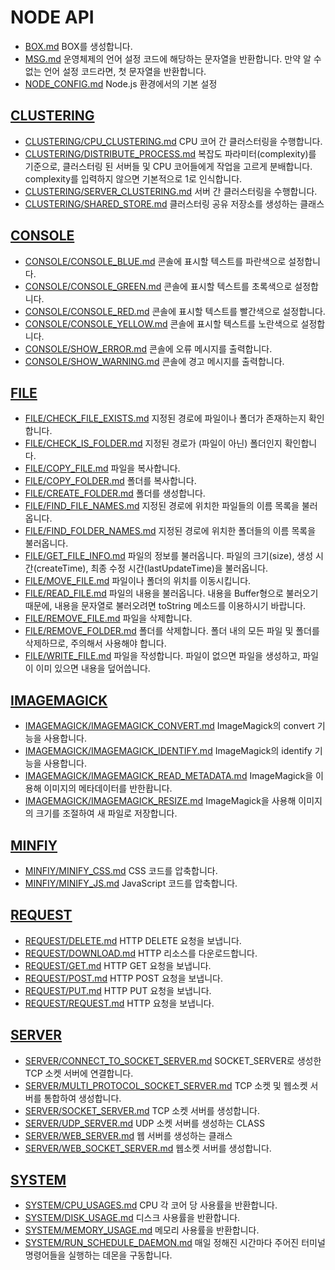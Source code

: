 # NODE API
* [BOX.md](BOX.md) BOX를 생성합니다.
* [MSG.md](MSG.md) 운영체제의 언어 설정 코드에 해당하는 문자열을 반환합니다.  만약 알 수 없는 언어 설정 코드라면, 첫 문자열을 반환합니다.
* [NODE_CONFIG.md](NODE_CONFIG.md) Node.js 환경에서의 기본 설정

## [CLUSTERING](CLUSTERING/README.md)
* [CLUSTERING/CPU_CLUSTERING.md](CLUSTERING/CPU_CLUSTERING.md) CPU 코어 간 클러스터링을 수행합니다.
* [CLUSTERING/DISTRIBUTE_PROCESS.md](CLUSTERING/DISTRIBUTE_PROCESS.md) 복잡도 파라미터(complexity)를 기준으로, 클러스터링 된 서버들 및 CPU 코어들에게 작업을 고르게 분배합니다.  complexity를 입력하지 않으면 기본적으로 1로 인식합니다.
* [CLUSTERING/SERVER_CLUSTERING.md](CLUSTERING/SERVER_CLUSTERING.md) 서버 간 클러스터링을 수행합니다.
* [CLUSTERING/SHARED_STORE.md](CLUSTERING/SHARED_STORE.md) 클러스터링 공유 저장소를 생성하는 클래스

## [CONSOLE](CONSOLE/README.md)
* [CONSOLE/CONSOLE_BLUE.md](CONSOLE/CONSOLE_BLUE.md) 콘솔에 표시할 텍스트를 파란색으로 설정합니다.
* [CONSOLE/CONSOLE_GREEN.md](CONSOLE/CONSOLE_GREEN.md) 콘솔에 표시할 텍스트를 초록색으로 설정합니다.
* [CONSOLE/CONSOLE_RED.md](CONSOLE/CONSOLE_RED.md) 콘솔에 표시할 텍스트를 빨간색으로 설정합니다.
* [CONSOLE/CONSOLE_YELLOW.md](CONSOLE/CONSOLE_YELLOW.md) 콘솔에 표시할 텍스트를 노란색으로 설정합니다.
* [CONSOLE/SHOW_ERROR.md](CONSOLE/SHOW_ERROR.md) 콘솔에 오류 메시지를 출력합니다.
* [CONSOLE/SHOW_WARNING.md](CONSOLE/SHOW_WARNING.md) 콘솔에 경고 메시지를 출력합니다.

## [FILE](FILE/README.md)
* [FILE/CHECK_FILE_EXISTS.md](FILE/CHECK_FILE_EXISTS.md) 지정된 경로에 파일이나 폴더가 존재하는지 확인합니다.
* [FILE/CHECK_IS_FOLDER.md](FILE/CHECK_IS_FOLDER.md) 지정된 경로가 (파일이 아닌) 폴더인지 확인합니다.
* [FILE/COPY_FILE.md](FILE/COPY_FILE.md) 파일을 복사합니다.
* [FILE/COPY_FOLDER.md](FILE/COPY_FOLDER.md) 폴더를 복사합니다.
* [FILE/CREATE_FOLDER.md](FILE/CREATE_FOLDER.md) 폴더를 생성합니다.
* [FILE/FIND_FILE_NAMES.md](FILE/FIND_FILE_NAMES.md) 지정된 경로에 위치한 파일들의 이름 목록을 불러옵니다.
* [FILE/FIND_FOLDER_NAMES.md](FILE/FIND_FOLDER_NAMES.md) 지정된 경로에 위치한 폴더들의 이름 목록을 불러옵니다.
* [FILE/GET_FILE_INFO.md](FILE/GET_FILE_INFO.md) 파일의 정보를 불러옵니다.  파일의 크기(size), 생성 시간(createTime), 최종 수정 시간(lastUpdateTime)을 불러옵니다.
* [FILE/MOVE_FILE.md](FILE/MOVE_FILE.md) 파일이나 폴더의 위치를 이동시킵니다.
* [FILE/READ_FILE.md](FILE/READ_FILE.md) 파일의 내용을 불러옵니다.  내용을 Buffer형으로 불러오기 때문에, 내용을 문자열로 불러오려면 toString 메소드를 이용하시기 바랍니다.
* [FILE/REMOVE_FILE.md](FILE/REMOVE_FILE.md) 파일을 삭제합니다.
* [FILE/REMOVE_FOLDER.md](FILE/REMOVE_FOLDER.md) 폴더를 삭제합니다.  폴더 내의 모든 파일 및 폴더를 삭제하므로, 주의해서 사용해야 합니다.
* [FILE/WRITE_FILE.md](FILE/WRITE_FILE.md) 파일을 작성합니다.  파일이 없으면 파일을 생성하고, 파일이 이미 있으면 내용을 덮어씁니다.

## [IMAGEMAGICK](IMAGEMAGICK/README.md)
* [IMAGEMAGICK/IMAGEMAGICK_CONVERT.md](IMAGEMAGICK/IMAGEMAGICK_CONVERT.md) ImageMagick의 convert 기능을 사용합니다.
* [IMAGEMAGICK/IMAGEMAGICK_IDENTIFY.md](IMAGEMAGICK/IMAGEMAGICK_IDENTIFY.md) ImageMagick의 identify 기능을 사용합니다.
* [IMAGEMAGICK/IMAGEMAGICK_READ_METADATA.md](IMAGEMAGICK/IMAGEMAGICK_READ_METADATA.md) ImageMagick을 이용해 이미지의 메타데이터를 반한홥니다.
* [IMAGEMAGICK/IMAGEMAGICK_RESIZE.md](IMAGEMAGICK/IMAGEMAGICK_RESIZE.md) ImageMagick을 사용해 이미지의 크기를 조절하여 새 파일로 저장합니다.

## [MINFIY](MINFIY/README.md)
* [MINFIY/MINIFY_CSS.md](MINFIY/MINIFY_CSS.md) CSS 코드를 압축합니다.
* [MINFIY/MINIFY_JS.md](MINFIY/MINIFY_JS.md) JavaScript 코드를 압축합니다.

## [REQUEST](REQUEST/README.md)
* [REQUEST/DELETE.md](REQUEST/DELETE.md) HTTP DELETE 요청을 보냅니다.
* [REQUEST/DOWNLOAD.md](REQUEST/DOWNLOAD.md) HTTP 리소스를 다운로드합니다.
* [REQUEST/GET.md](REQUEST/GET.md) HTTP GET 요청을 보냅니다.
* [REQUEST/POST.md](REQUEST/POST.md) HTTP POST 요청을 보냅니다.
* [REQUEST/PUT.md](REQUEST/PUT.md) HTTP PUT 요청을 보냅니다.
* [REQUEST/REQUEST.md](REQUEST/REQUEST.md) HTTP 요청을 보냅니다.

## [SERVER](SERVER/README.md)
* [SERVER/CONNECT_TO_SOCKET_SERVER.md](SERVER/CONNECT_TO_SOCKET_SERVER.md) SOCKET_SERVER로 생성한 TCP 소켓 서버에 연결합니다.
* [SERVER/MULTI_PROTOCOL_SOCKET_SERVER.md](SERVER/MULTI_PROTOCOL_SOCKET_SERVER.md) TCP 소켓 및 웹소켓 서버를 통합하여 생성합니다.
* [SERVER/SOCKET_SERVER.md](SERVER/SOCKET_SERVER.md) TCP 소켓 서버를 생성합니다.
* [SERVER/UDP_SERVER.md](SERVER/UDP_SERVER.md) UDP 소켓 서버를 생성하는 CLASS
* [SERVER/WEB_SERVER.md](SERVER/WEB_SERVER.md) 웹 서버를 생성하는 클래스
* [SERVER/WEB_SOCKET_SERVER.md](SERVER/WEB_SOCKET_SERVER.md) 웹소켓 서버를 생성합니다.

## [SYSTEM](SYSTEM/README.md)
* [SYSTEM/CPU_USAGES.md](SYSTEM/CPU_USAGES.md) CPU 각 코어 당 사용률을 반환합니다.
* [SYSTEM/DISK_USAGE.md](SYSTEM/DISK_USAGE.md) 디스크 사용률을 반환합니다.
* [SYSTEM/MEMORY_USAGE.md](SYSTEM/MEMORY_USAGE.md) 메모리 사용률을 반환합니다.
* [SYSTEM/RUN_SCHEDULE_DAEMON.md](SYSTEM/RUN_SCHEDULE_DAEMON.md) 매일 정해진 시간마다 주어진 터미널 명령어들을 실행하는 데몬을 구동합니다.

